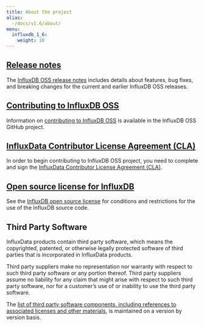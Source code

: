 ```yaml
---
title: About the project
alias:
  -/docs/v1.6/about/
menu:
  influxdb_1_6:
    weight: 10
---
```


## [Release notes](/influxdb/v1.6/about_the_project/releasenotes-changelog/)

The [InfluxDB OSS release notes](/influxdb/v1.6/about_the_project/releasenotes-changelog/) includes details about features, bug fixes, and breaking changes for the current and earlier InfluxDB OSS releases.

## [Contributing to InfluxDB OSS](https://github.com/influxdata/influxdb/blob/master/CONTRIBUTING.md)

Information on [contributing to InfluxDB OSS](https://github.com/influxdata/influxdb/blob/master/CONTRIBUTING.md) is available in the InfluxDB OSS GitHub project.

## [InfluxData Contributor License Agreement (CLA)](https://influxdata.com/community/cla/)

In order to begin contributing to InfluxDB OSS project, you need to complete and sign the [InfluxData Contributor License Agreement (CLA)](https://influxdata.com/community/cla/).

## [Open source license for InfluxDB](https://github.com/influxdata/influxdb/blob/master/LICENSE)

See the [InfluxDB open source license](https://github.com/influxdata/influxdb/blob/master/LICENSE) for conditions and restrictions for the use of the InfluxDB source code.

## <a name="third_party">Third Party Software</a>
InfluxData products contain third party software, which means the copyrighted, patented, or otherwise legally protected
software of third parties that is incorporated in InfluxData products.

Third party suppliers make no representation nor warranty with respect to such third party software or any portion thereof.
Third party suppliers assume no liability for any claim that might arise with respect to such  third party software, nor for a
customer’s use of or inability to use the  third party software.

The [list of third party software components, including references to associated licenses and other materials](https://github.com/influxdata/influxdb/blob/1.5/LICENSE_OF_DEPENDENCIES.md), is maintained on a version by version basis.
